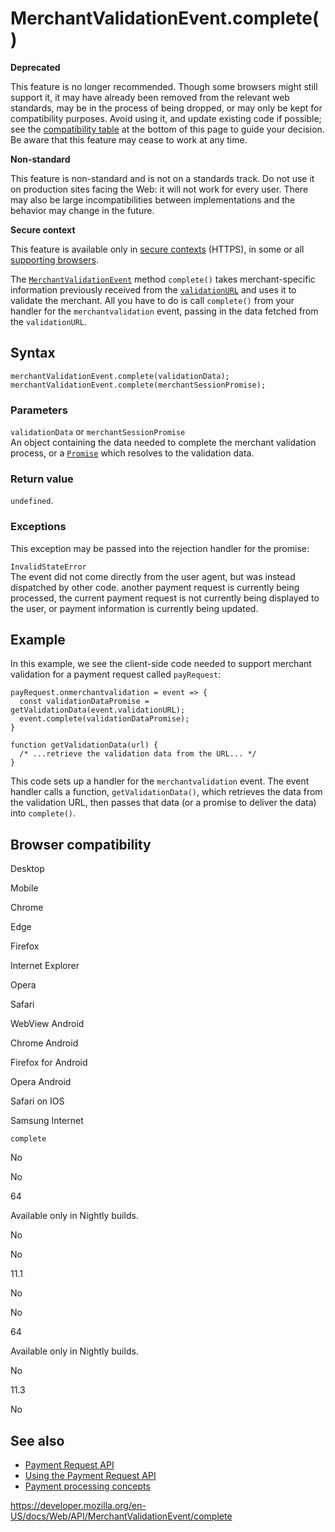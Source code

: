 # MerchantValidationEvent.complete()

**Deprecated**

This feature is no longer recommended. Though some browsers might still support it, it may have already been removed from the relevant web standards, may be in the process of being dropped, or may only be kept for compatibility purposes. Avoid using it, and update existing code if possible; see the [compatibility table](#browser_compatibility) at the bottom of this page to guide your decision. Be aware that this feature may cease to work at any time.

**Non-standard**

This feature is non-standard and is not on a standards track. Do not use it on production sites facing the Web: it will not work for every user. There may also be large incompatibilities between implementations and the behavior may change in the future.

**Secure context**

This feature is available only in [secure contexts](https://developer.mozilla.org/en-US/docs/Web/Security/Secure_Contexts) (HTTPS), in some or all [supporting browsers](#browser_compatibility).

The [`MerchantValidationEvent`](../merchantvalidationevent) method `complete()` takes merchant-specific information previously received from the [`validationURL`](validationurl) and uses it to validate the merchant. All you have to do is call `complete()` from your handler for the `merchantvalidation` event, passing in the data fetched from the `validationURL`.

## Syntax

    merchantValidationEvent.complete(validationData);
    merchantValidationEvent.complete(merchantSessionPromise);

### Parameters

`validationData` or `merchantSessionPromise`  
An object containing the data needed to complete the merchant validation process, or a [`Promise`](https://developer.mozilla.org/en-US/docs/Web/JavaScript/Reference/Global_Objects/Promise) which resolves to the validation data.

### Return value

`undefined`.

### Exceptions

This exception may be passed into the rejection handler for the promise:

`InvalidStateError`  
The event did not come directly from the user agent, but was instead dispatched by other code. another payment request is currently being processed, the current payment request is not currently being displayed to the user, or payment information is currently being updated.

## Example

In this example, we see the client-side code needed to support merchant validation for a payment request called `payRequest`:

    payRequest.onmerchantvalidation = event => {
      const validationDataPromise = getValidationData(event.validationURL);
      event.complete(validationDataPromise);
    }

    function getValidationData(url) {
      /* ...retrieve the validation data from the URL... */
    }

This code sets up a handler for the `merchantvalidation` event. The event handler calls a function, `getValidationData()`, which retrieves the data from the validation URL, then passes that data (or a promise to deliver the data) into `complete()`.

## Browser compatibility

Desktop

Mobile

Chrome

Edge

Firefox

Internet Explorer

Opera

Safari

WebView Android

Chrome Android

Firefox for Android

Opera Android

Safari on IOS

Samsung Internet

`complete`

No

No

64

Available only in Nightly builds.

No

No

11.1

No

No

64

Available only in Nightly builds.

No

11.3

No

## See also

- [Payment Request API](../payment_request_api)
- [Using the Payment Request API](../payment_request_api/using_the_payment_request_api)
- [Payment processing concepts](../payment_request_api/concepts)

<a href="https://developer.mozilla.org/en-US/docs/Web/API/MerchantValidationEvent/complete" class="_attribution-link">https://developer.mozilla.org/en-US/docs/Web/API/MerchantValidationEvent/complete</a>
